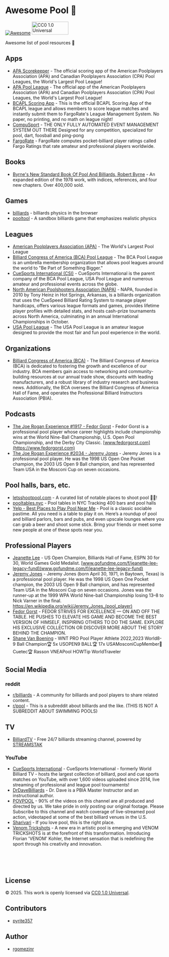 # Awesome Pool 🎱

[![Awesome](https://awesome.re/badge.svg)](https://awesome.re)
<img src="https://mirrors.creativecommons.org/presskit/buttons/88x31/png/cc-zero.png" alt="CC0 1.0 Universal" width="116" height="41">

Awesome list of pool resources 🎱

## Apps

- [APA Scorekeeper](https://poolplayers.com/apps/) - The official scoring app of the American Poolplayers Association (APA) and Canadian Poolplayers Association (CPA) Pool Leagues, the World's Largest Pool League!
- [APA Pool League](https://poolplayers.com/apps/) - The official app of the American Poolplayers Association (APA) and Canadian Poolplayers Association (CPA) Pool Leagues, the World's Largest Pool League!
- [BCAPL Scoring App](https://www.playcsipool.com/csinews/bca-pool-league-scoring-app) - This is the official BCAPL Scoring App of the BCAPL league and allows members to score league matches and instantly submit them to FargoRate's League Management System. No paper, no printing, and no math on league night!
- [CompuSport](https://compusport.ca/) - THE ONLY FULLY AUTOMATED EVENT MANAGEMENT SYSTEM OUT THERE Designed for any competition, specialized for pool, dart, foosball and ping-pong
- [FargoRate](https://fargorate.com/) - FargoRate computes pocket-billiard player ratings called Fargo Ratings that rate amateur and professional players worldwide.

## Books

- [Byrne's New Standard Book Of Pool And Billiards, Robert Byrne](http://www.byrne.org/pool/books.html#:~:text=Byrne%27s%20New%20Standard%20Book%20of%20Pool%20and%20Billiards) - An expanded edition of the 1978 work, with indices, references, and four new chapters. Over 400,000 sold.

## Games

- [billiards](https://github.com/tailuge/billiards) - billiards physics in the browser
- [pooltool](https://github.com/ekiefl/pooltool) - A sandbox billiards game that emphasizes realistic physics

## Leagues

- [American Poolplayers Association (APA)](https://poolplayers.com/) - The World's Largest Pool League
- [Billiard Congress of America (BCA) Pool League](https://www.playcsipool.com/bcapl.html) - The BCA Pool League is an umbrella membership organization that allows pool leagues around the world to "Be Part of Something Bigger."
- [CueSports International (CSI)](https://www.playcsipool.com/) - CueSports International is the parent company of the BCA Pool League, USA Pool League and numerous amateur and professional events across the globe.
- [North American Poolshooters Association (NAPA)](https://playpool.io/) - NAPA, founded in 2010 by Tony Heinz in Hot Springs, Arkansas, is a billiards organization that uses the CueSpeed Billiard Rating System to manage player handicaps, offers various league formats and games, provides lifetime player profiles with detailed stats, and hosts cash-prize tournaments across North America, culminating in an annual International Championships in October.
- [USA Pool League](https://www.playcsipool.com/usapl.html) - The USA Pool League is an amateur league designed to provide the most fair and fun pool experience in the world.

## Organizations

- [Billiard Congress of America (BCA)](http://www.bca-pool.com/) - The Billiard Congress of America (BCA) is dedicated to fostering the growth and  excellence of our industry. BCA members gain access to networking and community-building resources at our annual trade show, discounts with leading manufacturers, and a robust library of industry research and business news. Additionally, the BCA oversees the Billiard Congress of America Hall of Fame, and operates the Professional Billiard Instructors Association (PBIA).

## Podcasts

- [The Joe Rogan Experience #1917 - Fedor Gorst](https://open.spotify.com/episode/7iB407yGUg4DxfkATEkSgL?si=RKS9EWibSp6Bncn1Sh86Ag) - Fedor Gorst is a professional pool player whose career highlights include championship wins at the World Nine-Ball Championship, U.S. Open Pool Championship, and the Derby City Classic. [www.fedorgorst.com](https://www.fedorgorst.com)
- [The Joe Rogan Experience #2034 - Jeremy Jones](https://open.spotify.com/episode/1D1e8nCqFmxTxI0ZaVGs03?si=bjyuSDuQR4icNnVWhW2dag) - Jeremy Jones is a professional pool player. He was the 1998 US Open One Pocket champion, the 2003 US Open 9 Ball champion, and has represented Team USA in the Mosconi Cup on seven occasions.

## Pool halls, bars, etc.

- [letsshootpool.com](https://letsshootpool.com) - A curated list of notable places to shoot pool 🔫🎱!
- [pooltables.nyc](https://pooltables.nyc) - Pool tables in NYC Tracking 400 bars and pool halls
- [Yelp - Best Places to Play Pool Near Me](https://www.yelp.com/nearme/places-to-play-pool) - Pool is a classic sociable pastime. All you need is a table to play it on. Here’s a roundup of pool and billiard parlors, bars and pubs, and even upscale lounges where you can grab a beer and shoot some stick. Bring your friends or meet some new people at one of these spots near you.

## Professional Players

- [Jeanette Lee](https://www.instagram.com/jeanettelee/?hl=en) - US Open Champion, Billiards Hall of Fame, ESPN 30 for 30, World Games Gold Medalist. [www.gofundme.com/f/jeanette-lee-legacy-fund](www.gofundme.com/f/jeanette-lee-legacy-fund)
- [Jeremy Jones](https://www.instagram.com/jeremyjonespool/?hl=en) - Jeremy Jones (born April 30, 1971, in Baytown, Texas) is a professional pool player. He was the 1998 US Open One Pocket champion, the 2003 US Open 9 Ball champion, and has represented Team USA in the Mosconi Cup on seven occasions. Jones was the runner-up at the 1999 WPA World Nine-ball Championship losing 13–8 to Nick Varner in the final. https://en.wikipedia.org/wiki/Jeremy_Jones_(pool_player)
- [Fedor Gorst](https://www.fedorgorst.com) - FEDOR STRIVES FOR EXCELLENCE — ON AND OFF THE TABLE. HE PUSHES TO ELEVATE HIS GAME AND BECOME THE BEST VERSION OF HIMSELF, INSPIRING OTHERS TO DO THE SAME. EXPLORE HIS EXCLUSIVE COLLECTION OR DISCOVER MORE ABOUT THE STORY BEHIND THE CHAMPION.
- [Shane Van Boening](https://www.instagram.com/shanevanboening/?hl=en) - WNT PRO Pool Player Athlete 2022,2023 World8-9 Ball Champion🏆 5x USOPEN9 BALL🏆 17x USAMosconiCupMember🏅 Cuetec🏆 Rasson VNEAPool HOWTip WorldTraveler

## Social Media

### reddit

- [r/billiards](https://www.reddit.com/r/billiards) - A community for billiards and pool players to share related content.
- [r/pool](https://www.reddit.com/r/pool/) - This is a subreddit about billiards and the like. (THIS IS NOT A SUBREDDIT ABOUT SWIMMING POOLS)

## TV

- [BilliardTV](https://streamstak.com/billiardtv) - Free 24/7 billiards streaming channel, powered by [STREAMSTAK](https://streamstak.com/)

### YouTube

- [CueSports International](https://www.youtube.com/c/WorldBilliardTV) - CueSports International - formerly World Billiard TV - hosts the largest collection of billiard, pool and cue sports matches on YouTube, with over 1,600 videos uploaded since 2014, live streaming of professional and league pool tournaments!
- [DrDaveBilliards](https://www.youtube.com/@DrDaveBilliards) - Dr. Dave is a PBIA Master Instructor and an instructional author.
- [POVPOOL](https://www.youtube.com/@POVPOOL) - 90% of the videos on this channel are all produced and directed by us. We take pride in only posting our original footage. Please Subscribe to this channel and watch coverage of live-streamed pool action, videotaped at some of the best billiard venues in the U.S.
- [Sharivari](https://www.youtube.com/@Sharivari) - If you love pool, this is the right place.
- [Venom Trickshots](https://www.youtube.com/@VenomTrickshotsOfficial) - A new era in artistic pool is emerging and VENOM TRICKSHOTS is at the forefront of this transformation. Introducing Florian 'VENOM' Kohler, the Internet sensation that is redefining the sport through his creativity and innovation.

<br>
<br>
<br>

## License

© 2025. This work is openly licensed via [CC0 1.0 Universal](https://creativecommons.org/publicdomain/zero/1.0/).

## Contributors

- [pyrite357](https://github.com/pyrite357)

## Author

- [rgomezjnr](https://github.com/rgomezjnr)
